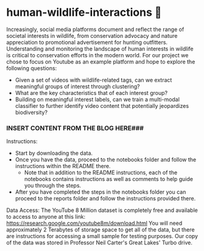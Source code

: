 # human-wildlife-interactions 🐘 

Increasingly, social media platforms document and reflect the range of societal interests in wildlife, from conservation advocacy and nature appreciation to promotional advertisement for hunting outfitters. Understanding and monitoring the landscape of human interests in wildlife is critical to conservation efforts in the modern world. For our project we chose to focus on Youtube as an example platform and hope to explore the following questions:

- Given a set of videos with wildlife-related tags, can we extract meaningful groups of interest through clustering?
- What are the key characteristics that of each interest group?
- Building on meaningful interest labels, can we train a multi-modal classifier to further identify video content that potentially jeopardizes biodiversity?

### INSERT CONTENT FROM THE BLOG HERE###


Instructions:
- Start by downloading the data.
- Once you have the data, proceed to the notebooks folder and follow the instructions within the README there.
  - Note that in addition to the README instructions, each of the notebooks contains instructions as well as comments to help guide you through the steps.
- After you have completed the steps in the notebooks folder you can proceed to the reports folder and follow the instructions provided there.


Data Access: 
The YouTube 8 Million dataset is completely free and available to access to anyone at this link: https://research.google.com/youtube8m/download.html
You will need approximately 2 Terabytes of storage space to get all of the data, but there are instructions for accessing a small sample for testing purposes.
Our copy of the data was stored in Professor Neil Carter's Great Lakes' Turbo drive.
